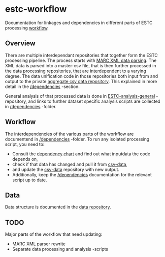 # estc-workflow
Documentation for linkages and dependencies in different parts of ESTC processing [workflow](#workflow).

## Overview
There are multiple interdependant repositories that together form the ESTC processing pipeline. The process starts with [MARC XML data parsing](https://github.com/COMHIS/MARCdata). The XML data is parsed into a master-csv file, that is then further processed in the data processing repositories, that are interdependent to a varying degree. The data unification code in those repositories both input from and output to the private [aggregate csv data repository](https://github.com/COMHIS/estc-data-private). This explained in more detail in the [/dependencies](./dependencies) -section.

General analysis of that processed data is done in [ESTC-analysis-general](https://github.com/COMHIS/estc-analysis-general) -repository, and links to further dataset specific analysis scripts are collected in [/dependencies](./dependencies) -folder.

## Workflow
The interdependencies of the various parts of the workflow are documentend in [/dependencies](./dependencies) -folder. To run any isolated processing script, you need to:
* Consult the [dependency chart](./dependencies#overall-workflow) and find out what inputdata the code depends on,
* check if that data has changed and pull it from [csv-data](https://github.com/COMHIS/estc-data-private),
* and update the [csv-data](https://github.com/COMHIS/estc-data-private) repository with new output.
* Additionally, keep the [/dependencies](./dependencies/dependencies.md) documentation for the relevant script up to date.

## Data
Data structure is documented in the [data repository](https://github.com/COMHIS/estc-data-private). 

## TODO
Major parts of the workflow that need updating:
* MARC XML parser rewrite
* Separate data processing and analysis -scripts
